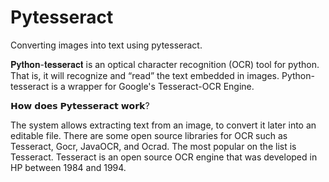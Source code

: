 # Pytesseract
Converting images into text using pytesseract.

𝐏𝐲𝐭𝐡𝐨𝐧-𝐭𝐞𝐬𝐬𝐞𝐫𝐚𝐜𝐭 is an optical character recognition (OCR) tool for python. That is, it will recognize and “read” the text embedded in images. Python-tesseract is a wrapper for Google's Tesseract-OCR Engine.

𝗛𝗼𝘄 𝗱𝗼𝗲𝘀 𝗣𝘆𝘁𝗲𝘀𝘀𝗲𝗿𝗮𝗰𝘁 𝘄𝗼𝗿𝗸?

The system allows extracting text from an image, to convert it later into an editable file. There are some open source libraries for OCR such as Tesseract, Gocr, JavaOCR, and Ocrad. The most popular on the list is Tesseract. Tesseract is an open source OCR engine that was developed in HP between 1984 and 1994.
